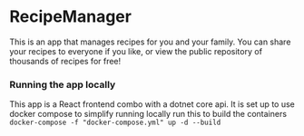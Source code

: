 # RecipeManager

This is an app that manages recipes for you and your family. You can share your recipes to everyone if you like, or view the public repository of thousands of recipes for free!

### Running the app locally

This app is a React frontend combo with a dotnet core api. It is set up to use docker compose to simplify running locally
run this to build the containers `docker-compose -f "docker-compose.yml" up -d --build`
